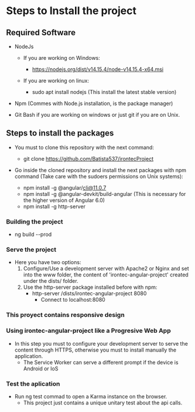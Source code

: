 
# Steps to Install the project

## Required Software
- NodeJs
    - If you are working on Windows:
        - https://nodejs.org/dist/v14.15.4/node-v14.15.4-x64.msi

    - If you are working on linux:  
        - sudo apt install nodejs (This install the latest stable version)

- Npm (Commes with Node.js installation, is the package manager)

- Git Bash if you are working on windows or just git if you are on Unix.

## Steps to install the packages
- You must to clone this repository with the next command:
    - git clone https://github.com/Batista537/irontecProject
    
- Go inside the cloned repository and install the next packages with npm command (Take care with the sudoers permissions on Unix systems):
    - npm install -g @angular/cli@11.0.7
    - npm install -g @angular-devkit/build-angular (This is necessary for the higher version of Angular 6.0)
    - npm install -g http-server

### Building the project
- ng build --prod

### Serve the project
- Here you have two options:
    1. Configure/Use a development server with Apache2 or Nginx and set into the www folder, the content of 'irontec-angular-project' created under the dists/ folder.
    2. Use the http-server package installed before with npm:
        - http-server /dists/irontec-angular-project 8080
            - Connect to localhost:8080
### This proyect contains responsive design

### Using irontec-angular-project like a Progresive Web App
- In this step you must to configure your development server to serve the content through HTTPS, otherwise you must to install manually the application.
    - The Service Worker can serve a different prompt if the device is Android or IoS

### Test the aplication
- Run ng test commad to open a Karma instance on the browser.
    - This project just contains a unique unitary test about the api calls.






